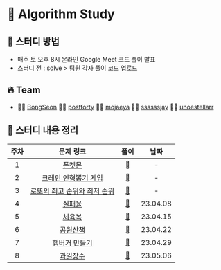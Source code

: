 # 🔆 Algorithm Study

## 📁 스터디 방법

- 매주 토 오후 8시 온라인 Google Meet 코드 풀이 발표
- 스터디 전 : solve > 팀원 각자 풀이 코드 업로드

## 🔥 Team

- 👨‍💻 [BongSeon](https://github.com/BongSeon) 👨‍💻 [postforty](https://github.com/postforty) 👨‍💻 [mojaeya](https://github.com/mojaeya) 👨‍💻 [ssssssjay](https://github.com/ssssssjay) 👨‍💻 [unoestellarr](https://github.com/unoestellar)
## 📌 스터디 내용 정리

|주차|문제 링크|풀이|날짜|
|:---:|:---:|:---:|:---:|
|1|[폰켓몬](https://school.programmers.co.kr/learn/courses/30/lessons/1845)|[📁](https://github.com/mojaeya/algorithm-gaepum/tree/main/solve/0300_폰켓몬)|-|
|2|[크레인 인형뽑기 게임](https://school.programmers.co.kr/learn/courses/30/lessons/64061)|[📁](https://github.com/mojaeya/algorithm-gaepum/tree/main/solve/0400_크레인%20인형뽑기%20게임)|-|
|3|[로또의 최고 순위와 최저 순위](https://school.programmers.co.kr/learn/courses/30/lessons/77484)|[📁](https://github.com/mojaeya/algorithm-gaepum/tree/main/solve/0300_로또의%20최고%20순위와%20최저%20순위%20)|-|
|4|[실패율](https://school.programmers.co.kr/learn/courses/30/lessons/42889)|[📁](https://github.com/mojaeya/algorithm-gaepum/tree/main/solve/0408_실패율)|23.04.08|
|5|[체육복](https://school.programmers.co.kr/learn/courses/30/lessons/42862)|[📁](https://github.com/mojaeya/algorithm-gaepum/tree/main/solve/0415_체육복)|23.04.15|
|6|[공원산책](https://school.programmers.co.kr/learn/courses/30/lessons/172928)|[📁](https://github.com/mojaeya/algorithm-gaepum/tree/main/solve/0422_공원산책)|23.04.22|
|7|[햄버거 만들기](https://school.programmers.co.kr/learn/courses/30/lessons/133502)|[📁](https://github.com/mojaeya/algorithm-gaepum/tree/main/solve/0429_햄버거%20만들기)|23.04.29|
|8|[과일장수](https://school.programmers.co.kr/learn/courses/30/lessons/135808)|[📁](https://github.com/mojaeya/algorithm-gaepum/tree/main/solve/0506_과일장수)|23.05.06|



